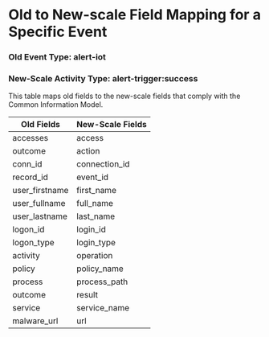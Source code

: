 Old to New-scale Field Mapping for a Specific Event
===================================================

### Old Event Type: alert-iot
### New-Scale Activity Type: alert-trigger:success

This table maps old fields to the new-scale fields that comply with the Common Information Model.

| Old Fields     | New-Scale Fields |
| -------------- | ---------------- |
| accesses       | access           |
| outcome        | action           |
| conn_id        | connection_id    |
| record_id      | event_id         |
| user_firstname | first_name       |
| user_fullname  | full_name        |
| user_lastname  | last_name        |
| logon_id       | login_id         |
| logon_type     | login_type       |
| activity       | operation        |
| policy         | policy_name      |
| process        | process_path     |
| outcome        | result           |
| service        | service_name     |
| malware_url    | url              |